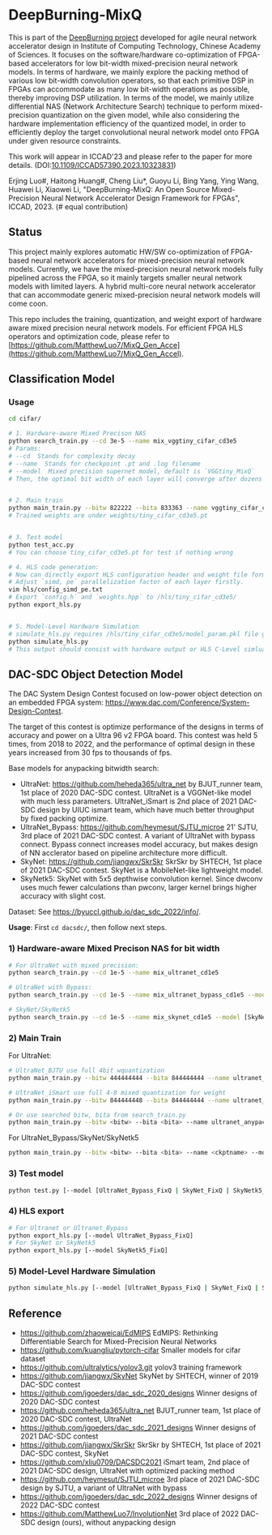 # DeepBurning-MixQ

This is part of the [DeepBurning project](https://github.com/groupsada/DeepBurning) developed for agile neural network accelerator design in Institute of Computing Technology, Chinese Academy of Sciences. It focuses on the software/hardware co-optimization of FPGA-based accelerators for low bit-width mixed-precision neural network models. In terms of hardware, we mainly explore the packing method of various low bit-width convolution operators, so that each primitive DSP in FPGAs can accommodate as many low bit-width operations as possible, thereby improving DSP utilization. In terms of the model, we mainly utilize differential NAS (Network Architecture Search) technique to perform mixed-precision quantization on the given model, while also considering the hardware implementation efficiency of the quantized model, in order to efficiently deploy the target convolutional neural network model onto FPGA under given resource constraints.

This work will appear in ICCAD'23 and please refer to the paper for more details. (DOI:[10.1109/ICCAD57390.2023.10323831](https://doi.org/10.1109/ICCAD57390.2023.10323831))

Erjing Luo#, Haitong Huang#, Cheng Liu*, Guoyu Li, Bing Yang, Ying Wang, Huawei Li, Xiaowei Li, "DeepBurning-MixQ: An Open Source Mixed-Precision Neural Network Accelerator Design Framework for FPGAs", ICCAD, 2023. (# equal contribution)

## Status
This project mainly explores automatic HW/SW co-optimization of FPGA-based neural network accelerators for mixed-precision neural network models. Currently, we have the mixed-precision neural network models fully pipelined across the FPGA, so it mainly targets smaller neural network models with limited layers. A hybrid multi-core neural network accelerator that can accommodate generic mixed-precision neural network models will come coon.  

This repo includes the training, quantization, and weight export of hardware aware mixed precision neural network models. For efficient FPGA HLS operators and optimization code, please refer to [https://github.com/MatthewLuo7/MixQ_Gen_Acce](https://github.com/MatthewLuo7/MixQ_Gen_Accel).

## Classification Model

### Usage
```bash
cd cifar/

# 1. Hardware-aware Mixed Precison NAS
python search_train.py --cd 3e-5 --name mix_vggtiny_cifar_cd3e5
# Params:
# --cd  Stands for complexity decay
# --name  Stands for checkpoint .pt and .log filename
# --model  Mixed precision supernet model, default is `VGGtiny_MixQ` 
# Then, the optimal bit width of each layer will converge after dozens of epochs, for example bitw={8,2,2,2,2,2}, bita = {8,3,3,3,6,3}


# 2. Main train
python main_train.py --bitw 822222 --bita 833363 --name vggtiny_cifar_cd3e5
# Trained weights are under weights/tiny_cifar_cd3e5.pt 


# 3. Test model
python test_acc.py
# You can choose tiny_cifar_cd3e5.pt for test if nothing wrong

# 4. HLS code generation: 
# Now can directly export HLS configuration header and weight file form .pt weight file.
# Adjust `simd, pe` parallelization factor of each layer firstly.
vim hls/config_simd_pe.txt
# Export `config.h` and `weights.hpp` to /hls/tiny_cifar_cd3e5/
python export_hls.py


# 5. Model-Level Hardware Simulation
# simulate_hls.py requires /hls/tiny_cifar_cd3e5/model_param.pkl file generated by export_hls.py
python simulate_hls.py
# This output should consist with hardware output or HLS C-Level simluation

```

## DAC-SDC Object Detection Model

The DAC System Design Contest focused on low-power object detection on an embedded FPGA system: https://www.dac.com/Conference/System-Design-Contest.

The target of this contest is optimize performance of the designs in terms of accuracy and power on a Ultra 96 v2 FPGA board. This contest was held 5 times, from 2018 to 2022, and the performance of optimal design in these years increased from 30 fps to thousands of fps.

Base models for anypacking bitwidth search:

- UltraNet: https://github.com/heheda365/ultra_net by BJUT_runner team, 1st place of 2020 DAC-SDC contest. UltraNet is a VGGNet-like model with much less parameters. UltraNet_iSmart is 2nd place of 2021 DAC-SDC design by UIUC ismart team, which have much better throughput by fixed packing optimize.
- UltraNet_Bypass: https://github.com/heymesut/SJTU_microe 21' SJTU, 3rd place of 2021 DAC-SDC contest. A variant of UltraNet with bypass connect. Bypass connect increases model accuracy, but makes design of NN acclerator based on pipeline architecture more difficult.
- SkyNet: https://github.com/jiangwx/SkrSkr SkrSkr by SHTECH, 1st place of 2021 DAC-SDC contest. SkyNet is a MobileNet-like lightweight model.
- SkyNetk5: SkyNet with 5x5 depthwise convolution kernel. Since dwconv uses much fewer calculations than pwconv, larger kernel brings higher accuracy with slight cost.

Dataset: See https://byuccl.github.io/dac_sdc_2022/info/.

**Usage**: First `cd dacsdc/`, then follow next steps.

### 1) Hardware-aware Mixed Precison NAS for bit width

```bash
# For UltraNet with mixed precision:
python search_train.py --cd 1e-5 --name mix_ultranet_cd1e5

# UltraNet with Bypass:
python search_train.py --cd 1e-5 --name mix_ultranet_bypass_cd1e5 --model UltraNetBypass_MixQ

# SkyNet/SkyNetk5
python search_train.py --cd 1e-5 --name mix_skynet_cd1e5 --model [SkyNet_MixQ | SkyNetk5_MixQ]
```

### 2) Main Train

For UltraNet:
```bash
# UltraNet_BJTU use full 4bit wquantization
python main_train.py --bitw 444444444 --bita 844444444 --name ultranet_BJTU

# UltraNet_iSmart use full 4-8 mixed quantization for weight
python main_train.py --bitw 844444448 --bita 844444444 --name ultranet_iSmart

# Or use searched bitw, bita from search_train.py
python main_train.py --bitw <bitw> --bita <bita> --name ultranet_anypacking
```
For UltraNet_Bypass/SkyNet/SkyNetk5 
```bash
python main_train.py --bitw <bitw> --bita <bita> --name <ckptname> --model [UltraNet_Bypass | SkyNet | SkyNetk5]
```

### 3) Test model

```bash
python test.py [--model [UltraNet_Bypass_FixQ | SkyNet_FixQ | SkyNetk5_FixQ]]
```

### 4) HLS export
```bash
# For Ultranet or Ultranet_Bypass
python export_hls.py [--model UltraNet_Bypass_FixQ]
# For SkyNet or SkyNetk5
python export_hls.py [--model SkyNetk5_FixQ]
```

### 5) Model-Level Hardware Simulation
```bash
python simulate_hls.py [--model [UltraNet_Bypass_FixQ | SkyNet_FixQ | SkyNetk5_FixQ]]
```

## Reference
- https://github.com/zhaoweicai/EdMIPS EdMIPS: Rethinking Differentiable Search for Mixed-Precision Neural Networks
- https://github.com/kuangliu/pytorch-cifar Smaller models for cifar dataset
- https://github.com/ultralytics/yolov3.git yolov3 training framework
- https://github.com/jiangwx/SkyNet SkyNet by SHTECH, winner of 2019 DAC-SDC contest
- https://github.com/jgoeders/dac_sdc_2020_designs Winner designs of 2020 DAC-SDC contest
- https://github.com/heheda365/ultra_net BJUT_runner team, 1st place of 2020 DAC-SDC contest, UltraNet
- https://github.com/jgoeders/dac_sdc_2021_designs Winner designs of 2021 DAC-SDC contest
- https://github.com/jiangwx/SkrSkr SkrSkr by SHTECH, 1st place of 2021 DAC-SDC contest, SkyNet
- https://github.com/xliu0709/DACSDC2021 iSmart team, 2nd place of 2021 DAC-SDC design, UltraNet with optimized packing method
- https://github.com/heymesut/SJTU_microe 3rd place of 2021 DAC-SDC design by SJTU, a variant of UltraNet with bypass
- https://github.com/jgoeders/dac_sdc_2022_designs Winner designs of 2022 DAC-SDC contest
- https://github.com/MatthewLuo7/InvolutionNet 3rd place of 2022 DAC-SDC design (ours), without anypacking design
